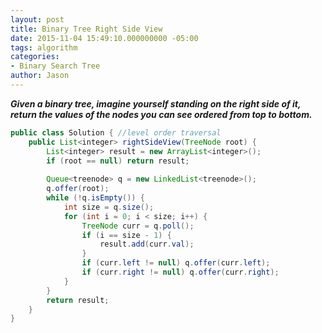 ```yaml
---
layout: post
title: Binary Tree Right Side View
date: 2015-11-04 15:49:10.000000000 -05:00
tags: algorithm
categories:
- Binary Search Tree
author: Jason
---
```

<p><strong><em>Given a binary tree, imagine yourself standing on the right side of it, return the values of the nodes you can see ordered from top to bottom.</em></strong></p>


``` java
public class Solution { //level order traversal
    public List<integer> rightSideView(TreeNode root) {
        List<integer> result = new ArrayList<integer>();
        if (root == null) return result;
        
        Queue<treenode> q = new LinkedList<treenode>();
        q.offer(root);
        while (!q.isEmpty()) {
            int size = q.size();
            for (int i = 0; i < size; i++) {
                TreeNode curr = q.poll();
                if (i == size - 1) {
                    result.add(curr.val);
                }
                if (curr.left != null) q.offer(curr.left);
                if (curr.right != null) q.offer(curr.right);
            }
        }
        return result;
    }
}
```
